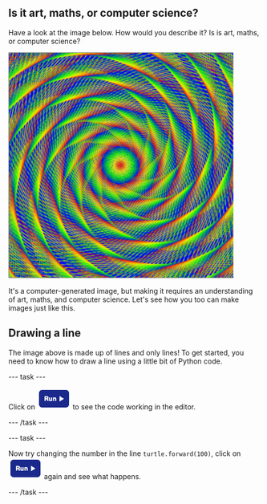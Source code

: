 
## Is it art, maths, or computer science?

Have a look at the image below. How would you describe it? Is is art, maths, or computer science? 

![](images/screen1.png)

It's a computer-generated image, but making it requires an understanding of art, maths, and computer science. Let's see how you too can make images just like this.

## Drawing a line

The image above is made up of lines and only lines! To get started, you need to know how to draw a line using a little bit of Python code. 

--- task ---

Click on ![arrow](images/arrow.png) to see the code working in the editor.

--- /task ---

--- task ---

Now try changing the number in the line `turtle.forward(100)`, click on ![arrow](images/arrow.png) again and see what happens.

--- /task ---